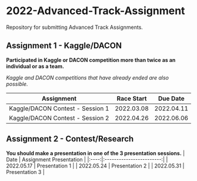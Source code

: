 # 2022-Advanced-Track-Assignment

Repository for submitting Advanced Track Assignments.

## Assignment 1 - Kaggle/DACON 
**Participated in Kaggle or DACON competition more than twice as an individual or as a team.**   

*Kaggle and DACON competitions that have already ended are also possible.*

|Assignment|Race Start|Due Date|
|:--------:|:--------:|:------:|
|Kaggle/DACON Contest - Session 1| 2022.03.08 |2022.04.11|
|Kaggle/DACON Contest - Session 2| 2022.04.26 |2022.06.06|


## Assignment 2 - Contest/Research
**You should make a presentation in one of the 3 presentation sessions.**
| Date | Assignment Presentation |
|:----:|:------------------------:|
| 2022.05.17 | Presentation 1 | 
| 2022.05.24 | Presentation 2 |
| 2022.05.31 | Presentation 3 |
